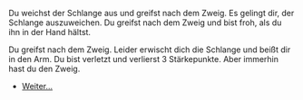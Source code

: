 <!-- Tempel -- Ausweichen -->

<script>
    success = Math.chance(50)
</script>

<div condition="success">

Du weichst der Schlange aus und greifst nach dem Zweig.
Es gelingt dir, der Schlange auszuweichen. Du greifst nach dem Zweig und bist froh, als du ihn in der Hand hältst.

</div>

<div condition="!success">

Du greifst nach dem Zweig. Leider erwischt dich die Schlange und beißt dir in den Arm. Du bist verletzt und verlierst 3 Stärkepunkte. Aber immerhin hast du den Zweig.

<script>
    hp -= 3;
</script>

</div>

<script>
    branch = true
</script>

- [Weiter...](5)
